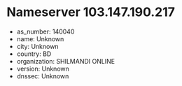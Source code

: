 # Nameserver 103.147.190.217

* as_number: 140040
* name: Unknown
* city: Unknown
* country: BD
* organization: SHILMANDI ONLINE
* version: Unknown
* dnssec: Unknown
